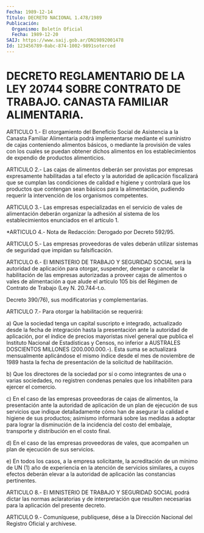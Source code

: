 ```yaml
---
Fecha: 1989-12-14
Título: DECRETO NACIONAL 1.478/1989
Publicación:
  Organismo: Boletín Oficial
  Fecha: 1989-12-20
SAIJ: https://www.saij.gob.ar/DN19892001478
Id: 123456789-0abc-874-1002-9891soterced
---
```

# DECRETO REGLAMENTARIO DE LA LEY 20744 SOBRE CONTRATO DE TRABAJO. CANASTA FAMILIAR ALIMENTARIA.

<a id="1"></a>
ARTICULO 1.- El otorgamiento del Beneficio Social de Asistencia a la  Canasta  Familiar Alimentaria podrá implementarse mediante el suministro de cajas  conteniendo  alimentos  básicos, o mediante la provisión  de  vales  con  los  cuales  se  puedan  obtener  dichos alimentos    en  los  establecimientos  de  expendio  de  productos alimenticios.

<a id="2"></a>
ARTICULO  2.- Las cajas de alimentos deberán ser provistas por empresas expresamente  habilitadas  a  tal efecto y la autoridad de aplicación fiscalizará que se cumplan las  condiciones de calidad e higiene y controlará que los productos que contengan  sean  básicos para  la  alimentación,  pudiendo  requerir  la intervención de los organismos competentes.

<a id="3"></a>
ARTICULO  3.-  Las  empresas  especializadas en el servicio de vales de alimentación deberán organizar  la  adhesión al sistema de los establecimientos enunciados en el artículo 1.

<a id="4"></a>
*ARTICULO 4.- Nota de Redacción: Derogado por Decreto 592/95.

<a id="5"></a>
ARTICULO 5.- Las empresas proveedoras de vales deberán utilizar sistemas de seguridad que impidan su falsificación.

<a id="6"></a>
ARTICULO  6.- El MINISTERIO DE TRABAJO Y SEGURIDAD SOCIAL será la autoridad de  aplicación  para  otorgar,  suspender,  denegar  o cancelar  la  habilitación  de  las  empresas autorizadas a proveer cajas de alimentos o vales de alimentación  a que alude el artículo 105  bis  del  Régimen de Contrato de Trabajo (Ley  N.  20.744-t.o.

Decreto 390/76), sus modificatorias y complementarias.

<a id="7"></a>
ARTICULO  7.-  Para otorgar la habilitación se requerirá:

a)  Que  la  sociedad  tenga  un  capital  suscripto  e  integrado, actualizado desde la fecha  de  integración  hasta  la presentación ante   la  autoridad  de  aplicación,  por  el  índice  de  precios mayoristas  nivel  general  que  publica  el  Instituto Nacional de Estadísticas y Censos, no inferior a AUSTRALES  DOSCIENTOS MILLONES (200.000.000.-). Esta suma se actualizará mensualmente  aplicándose el  mismo  índice desde el mes de noviembre de 1989 hasta la  fecha de presentación de la solicitud de habilitación.

b) Que los directores  de  la sociedad por sí o como integrantes de una o varias sociedades, no  registren  condenas  penales  que  los inhabiliten para ejercer el comercio.

c)  En  el  caso de las empresas proveedoras de cajas de alimentos, la presentación  ante  la  autoridad  de  aplicación  de un plan de ejecución de sus servicios que indique detalladamente cómo  han  de asegurar  la calidad e higiene de sus productos; asimismo informará sobre las medidas  a  adoptar  para  lograr  la  disminución  de la incidencia del costo del embalaje, transporte y distribución en  el costo final.

d)  En  el caso de las empresas proveedoras de vales, que acompañen un plan de ejecución de sus servicios.

e) En todos  los  casos,  a la empresa solicitante, la acreditación de  un  mínimo de UN (1) año  de  experiencia  en  la  atención  de servicios  similares, a cuyos efectos deberán elevar a la autoridad de aplicación las constancias pertinentes.

<a id="8"></a>
ARTICULO 8.- El MINISTERIO DE TRABAJO Y SEGURIDAD SOCIAL podrá dictar  las  normas  aclaratorias  y de interpretación que resulten necesarias para la aplicación del presente decreto.

<a id="9"></a>
ARTICULO  9.-  Comuníquese,  publíquese,  dése  a la Dirección Nacional del Registro Oficial y archívese.